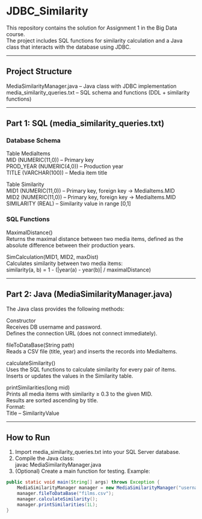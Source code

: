 # JDBC_Similarity

This repository contains the solution for Assignment 1 in the Big Data course.  
The project includes SQL functions for similarity calculation and a Java class that interacts with the database using JDBC.

---

## Project Structure

MediaSimilarityManager.java   – Java class with JDBC implementation  
media_similarity_queries.txt  – SQL schema and functions (DDL + similarity functions)  

---

## Part 1: SQL (media_similarity_queries.txt)

### Database Schema

Table MediaItems  
MID (NUMERIC(11,0)) – Primary key  
PROD_YEAR (NUMERIC(4,0)) – Production year  
TITLE (VARCHAR(100)) – Media item title  

Table Similarity  
MID1 (NUMERIC(11,0)) – Primary key, foreign key → MediaItems.MID  
MID2 (NUMERIC(11,0)) – Primary key, foreign key → MediaItems.MID  
SIMILARITY (REAL) – Similarity value in range [0,1]  

### SQL Functions

MaximalDistance()  
Returns the maximal distance between two media items, defined as the absolute difference between their production years.  

SimCalculation(MID1, MID2, maxDist)  
Calculates similarity between two media items:  
similarity(a, b) = 1 - (|year(a) - year(b)| / maximalDistance)  

---

## Part 2: Java (MediaSimilarityManager.java)

The Java class provides the following methods:

Constructor  
Receives DB username and password.  
Defines the connection URL (does not connect immediately).  

fileToDataBase(String path)  
Reads a CSV file (title, year) and inserts the records into MediaItems.  

calculateSimilarity()  
Uses the SQL functions to calculate similarity for every pair of items.  
Inserts or updates the values in the Similarity table.  

printSimilarities(long mid)  
Prints all media items with similarity ≥ 0.3 to the given MID.  
Results are sorted ascending by title.  
Format:  
Title – SimilarityValue  

---

## How to Run

1. Import media_similarity_queries.txt into your SQL Server database.  
2. Compile the Java class:  
   javac MediaSimilarityManager.java  
3. (Optional) Create a main function for testing. Example:  

```java
public static void main(String[] args) throws Exception {
    MediaSimilarityManager manager = new MediaSimilarityManager("username", "password");
    manager.fileToDataBase("films.csv");
    manager.calculateSimilarity();
    manager.printSimilarities(1L);
}
